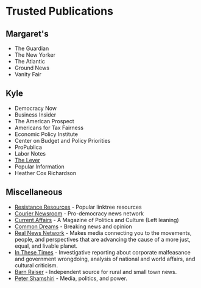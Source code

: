# Trusted Publications

## Margaret's

* The Guardian
* The New Yorker
* The Atlantic
* Ground News
* Vanity Fair

## Kyle

* Democracy Now
* Business Insider
* The American Prospect
* Americans for Tax Fairness
* Economic Policy Institute
* Center on Budget and Policy Priorities
* ProPublica
* Labor Notes
* [The Lever](https://levernews.com)
* Popular Information
* Heather Cox Richardson

## Miscellaneous

* [Resistance Resources](https://linktr.ee/resistance_resources) - Popular linktree resources
* [Courier Newsroom](https://couriernewsroom.com) - Pro-democracy news network
* [Current Affairs](https://currentaffairs.org) - A Magazine of Politics and Culture (Left leaning)
* [Common Dreams](https://commondreams.org) - Breaking news and opinion
* [Real News Network](https://therealnews.com) - Makes media
  connecting you to the movements, people, and perspectives that are
  advancing the cause of a more just, equal, and livable planet.
* [In These Times](https://inthesetimes.com) - Investigative reporting
  about corporate malfeasance and government wrongdoing, analysis of
  national and world affairs, and cultural criticism.
* [Barn Raiser](https://barnraisingmedia.com) - Independent source for rural and small town news.
* [Peter Shamshiri](https://stringinamaze.net) - Media, politics, and power.

